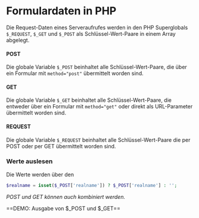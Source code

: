 # Formulardaten in PHP

Die Request-Daten eines Serveraufrufes werden in den PHP Superglobals `$_REQUEST`, `$_GET` und `$_POST` als Schlüssel-Wert-Paare in einem Array abgelegt. 

#### POST
Die globale Variable `$_POST` beinhaltet alle Schlüssel-Wert-Paare, die über ein Formular mit `method="post"` übermittelt worden sind.

#### GET
Die globale Variable `$_GET` beinhaltet alle Schlüssel-Wert-Paare, die entweder über ein Formular mit `method="get"` oder direkt als URL-Parameter übermittelt worden sind.

#### REQUEST
Die globale Variable `$_REQUEST` beinhaltet alle Schlüssel-Wert-Paare die per POST oder per GET übermittelt worden sind.

### Werte auslesen
Die Werte werden über den 

```php
$realname = isset($_POST['realname']) ? $_POST['realname'] : ''; 
```

*POST und GET können auch kombiniert werden.* 

==DEMO: Ausgabe von $_POST und $_GET==

<!--stackedit_data:
eyJoaXN0b3J5IjpbLTQwNzg4NjAxMSwtMTIyNzQ3NTUwMF19
-->
